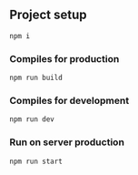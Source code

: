 ## Project setup
```
npm i
```


### Compiles for production
```
npm run build

```


### Compiles for development
```
npm run dev
```


### Run on server production
```
npm run start